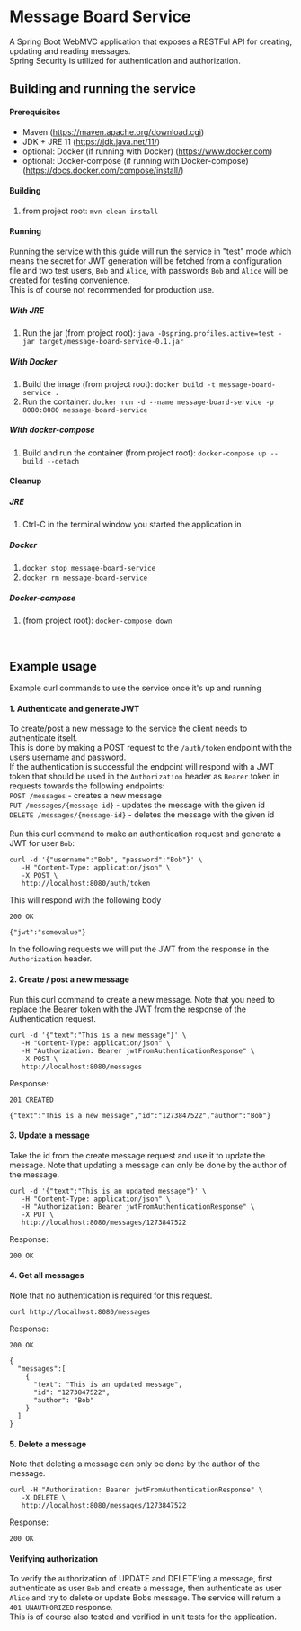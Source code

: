 # Message Board Service
A Spring Boot WebMVC application that exposes a RESTFul API for creating, updating and reading messages.
<br>
Spring Security is utilized for authentication and authorization.

## Building and running the service
#### Prerequisites
- Maven (https://maven.apache.org/download.cgi)
- JDK + JRE 11 (https://jdk.java.net/11/)
- optional: Docker (if running with Docker) (https://www.docker.com)
- optional: Docker-compose (if running with Docker-compose) (https://docs.docker.com/compose/install/)

#### Building
1. from project root: `mvn clean install`

#### Running
Running the service with this guide will run the service in "test" mode which means the secret for JWT generation will be fetched from a configuration file and two test users, `Bob` and `Alice`, with passwords `Bob` and `Alice` will be created for testing convenience.<br>
This is of course not recommended for production use.

##### With JRE
1. Run the jar (from project root): `java -Dspring.profiles.active=test -jar target/message-board-service-0.1.jar`

##### With Docker
1. Build the image (from project root): `docker build -t message-board-service .`
2. Run the container: `docker run -d --name message-board-service -p 8080:8080 message-board-service`

##### With docker-compose
1. Build and run the container (from project root): `docker-compose up --build --detach`


#### Cleanup

##### JRE
1. Ctrl-C in the terminal window you started the application in

##### Docker
1. `docker stop message-board-service`
2. `docker rm message-board-service`

##### Docker-compose
1. (from project root): `docker-compose down`

<br>

## Example usage
Example curl commands to use the service once it's up and running

#### 1. Authenticate and generate JWT
To create/post a new message to the service the client needs to authenticate itself.<br>
This is done by making a POST request to the `/auth/token` endpoint with the users username and password.<br>
If the authentication is successful the endpoint will respond with a JWT token that should be used in the `Authorization` header as `Bearer` token in requests towards the following endpoints: <br>
`POST /messages` - creates a new message<br>
`PUT /messages/{message-id}` - updates the message with the given id<br>
`DELETE /messages/{message-id}` - deletes the message with the given id<br><br>
Run this curl command to make an authentication request and generate a JWT for user `Bob`:
```
curl -d '{"username":"Bob", "password":"Bob"}' \
   -H "Content-Type: application/json" \
   -X POST \
   http://localhost:8080/auth/token
```

This will respond with the following body
```
200 OK

{"jwt":"somevalue"}
```

In the following requests we will put the JWT from the response in the `Authorization` header.

#### 2. Create / post a new message
Run this curl command to create a new message. Note that you need to replace the Bearer token with the JWT from the response of the Authentication request.
```
curl -d '{"text":"This is a new message"}' \
   -H "Content-Type: application/json" \
   -H "Authorization: Bearer jwtFromAuthenticationResponse" \
   -X POST \
   http://localhost:8080/messages
```
Response: 
```
201 CREATED

{"text":"This is a new message","id":"1273847522","author":"Bob"}
```

#### 3. Update a message
Take the id from the create message request and use it to update the message.
Note that updating a message can only be done by the author of the message.
```
curl -d '{"text":"This is an updated message"}' \
   -H "Content-Type: application/json" \
   -H "Authorization: Bearer jwtFromAuthenticationResponse" \
   -X PUT \
   http://localhost:8080/messages/1273847522
```
Response:
```
200 OK
```

#### 4. Get all messages
Note that no authentication is required for this request.
```
curl http://localhost:8080/messages
```
Response:
```
200 OK

{
  "messages":[
    {
      "text": "This is an updated message",
      "id": "1273847522",
      "author": "Bob"
    }
  ]
}
```

#### 5. Delete a message
Note that deleting a message can only be done by the author of the message.
```
curl -H "Authorization: Bearer jwtFromAuthenticationResponse" \
   -X DELETE \
   http://localhost:8080/messages/1273847522
```
Response:
```
200 OK
```

#### Verifying authorization
To verify the authorization of UPDATE and DELETE'ing a message, first authenticate as user `Bob` and create a message, 
then authenticate as user `Alice` and try to delete or update Bobs message. The service will return a `401 UNAUTHORIZED` response. <br>
This is of course also tested and verified in unit tests for the application.